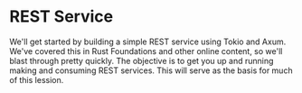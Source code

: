 # REST Service

We'll get started by building a simple REST service using Tokio and Axum. We've covered this in Rust Foundations and other online content, so we'll blast through pretty quickly. The objective is to get you up and running making and consuming REST services. This will serve as the basis for much of this lession.

